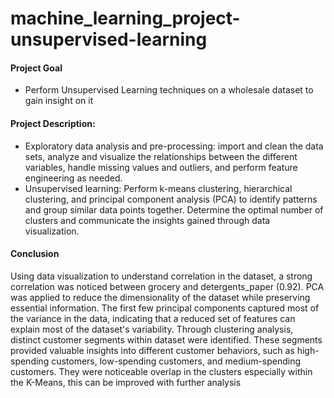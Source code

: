 # machine_learning_project-unsupervised-learning

#### Project Goal
- Perform Unsupervised Learning techniques on a wholesale dataset to gain insight on it

#### Project Description:
-	Exploratory data analysis and pre-processing: import and clean the data sets, analyze and visualize the relationships between the different variables, handle missing values and outliers, and perform feature engineering as needed.
-	Unsupervised learning: Perform k-means clustering, hierarchical clustering, and principal component analysis (PCA) to identify patterns and group similar data points together. Determine the optimal number of clusters and communicate the insights gained through data visualization.

#### Conclusion
Using data visualization to understand correlation in the dataset, a strong correlation was noticed between grocery and detergents_paper (0.92).
PCA was applied to reduce the dimensionality of the dataset while preserving essential information. The first few principal components captured most of the variance in the data, indicating that a reduced set of features can explain most of the dataset's variability.
Through clustering analysis,  distinct customer segments within dataset were identified. These segments provided valuable insights into different customer behaviors, such as high-spending customers, low-spending customers, and medium-spending customers.
They were noticeable overlap in the clusters especially within the K-Means, this can be improved with further analysis

